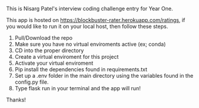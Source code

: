 This is Nisarg Patel's interview coding challenge entry for Year One.

This app is hosted on https://blockbuster-rater.herokuapp.com/ratings, if you would like to run it on your local host, then follow these steps.

1) Pull/Download the repo
2) Make sure you have no virtual enviroments active (ex; conda)
3) CD into the proper directory
4) Create a virtual enviroment for this project
5) Activate your virtual enviroment
6) Pip install the dependencies found in requirements.txt
7) Set up a .env folder in the main directory using the variables found in the config.py file.
8) Type flask run in your terminal and the app will run!

Thanks!
